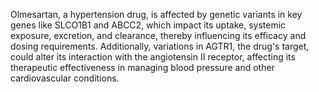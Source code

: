 Olmesartan, a hypertension drug, is affected by genetic variants in key genes like SLCO1B1 and ABCC2, which impact its uptake, systemic exposure, excretion, and clearance, thereby influencing its efficacy and dosing requirements. Additionally, variations in AGTR1, the drug's target, could alter its interaction with the angiotensin II receptor, affecting its therapeutic effectiveness in managing blood pressure and other cardiovascular conditions.